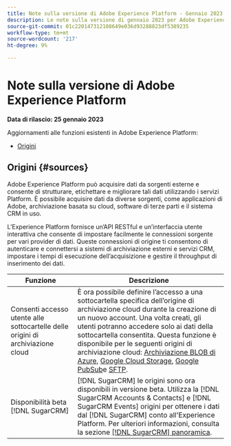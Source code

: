 ```yaml
---
title: Note sulla versione di Adobe Experience Platform - Gennaio 2023
description: Le note sulla versione di gennaio 2023 per Adobe Experience Platform.
source-git-commit: 01c220147312108649e036d93288823df5389235
workflow-type: tm+mt
source-wordcount: '217'
ht-degree: 9%

---
```


# Note sulla versione di Adobe Experience Platform

**Data di rilascio: 25 gennaio 2023**

Aggiornamenti alle funzioni esistenti in Adobe Experience Platform:

- [Origini](#sources)

## Origini {#sources}

Adobe Experience Platform può acquisire dati da sorgenti esterne e consente di strutturare, etichettare e migliorare tali dati utilizzando i servizi Platform. È possibile acquisire dati da diverse sorgenti, come applicazioni di Adobe, archiviazione basata su cloud, software di terze parti e il sistema CRM in uso.

L’Experience Platform fornisce un’API RESTful e un’interfaccia utente interattiva che consente di impostare facilmente le connessioni sorgente per vari provider di dati. Queste connessioni di origine ti consentono di autenticare e connettersi a sistemi di archiviazione esterni e servizi CRM, impostare i tempi di esecuzione dell’acquisizione e gestire il throughput di inserimento dei dati.

| Funzione | Descrizione |
| --- | --- |
| Consenti accesso utente alle sottocartelle delle origini di archiviazione cloud | È ora possibile definire l’accesso a una sottocartella specifica dell’origine di archiviazione cloud durante la creazione di un nuovo account. Una volta creati, gli utenti potranno accedere solo ai dati della sottocartella consentita. Questa funzione è disponibile per le seguenti origini di archiviazione cloud: [Archiviazione BLOB di Azure](../../sources/connectors/cloud-storage/blob.md), [Google Cloud Storage](../../sources/connectors/cloud-storage/google-cloud-storage.md), [Google PubSub](../../sources/connectors/cloud-storage/google-pubsub.md)e [SFTP](../../sources/connectors/cloud-storage/sftp.md). |
| Disponibilità beta [!DNL SugarCRM] | [!DNL SugarCRM] le origini sono ora disponibili in versione beta. Utilizza la [!DNL SugarCRM Accounts & Contacts] e [!DNL SugarCRM Events] origini per ottenere i dati dal [!DNL SugarCRM] conto all&#39;Experience Platform. Per ulteriori informazioni, consulta la sezione [[!DNL SugarCRM] panoramica](../../sources/connectors/crm/sugarcrm.md). |